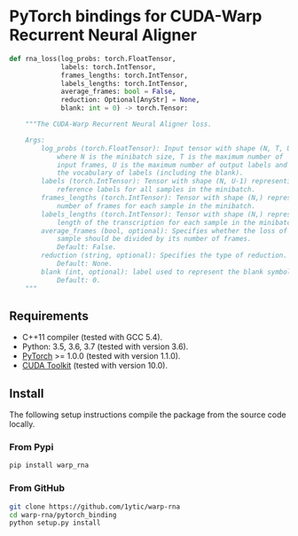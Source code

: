 # PyTorch bindings for CUDA-Warp Recurrent Neural Aligner


```python
def rna_loss(log_probs: torch.FloatTensor,
             labels: torch.IntTensor,
             frames_lengths: torch.IntTensor,
             labels_lengths: torch.IntTensor,
             average_frames: bool = False,
             reduction: Optional[AnyStr] = None,
             blank: int = 0) -> torch.Tensor:

    """The CUDA-Warp Recurrent Neural Aligner loss.

    Args:
        log_probs (torch.FloatTensor): Input tensor with shape (N, T, U, V)
            where N is the minibatch size, T is the maximum number of
            input frames, U is the maximum number of output labels and V is
            the vocabulary of labels (including the blank).
        labels (torch.IntTensor): Tensor with shape (N, U-1) representing the
            reference labels for all samples in the minibatch.
        frames_lengths (torch.IntTensor): Tensor with shape (N,) representing the
            number of frames for each sample in the minibatch.
        labels_lengths (torch.IntTensor): Tensor with shape (N,) representing the
            length of the transcription for each sample in the minibatch.
        average_frames (bool, optional): Specifies whether the loss of each
            sample should be divided by its number of frames.
            Default: False.
        reduction (string, optional): Specifies the type of reduction.
            Default: None.
        blank (int, optional): label used to represent the blank symbol.
            Default: 0.
    """
```

## Requirements

- C++11 compiler (tested with GCC 5.4).
- Python: 3.5, 3.6, 3.7 (tested with version 3.6).
- [PyTorch](http://pytorch.org/) >= 1.0.0 (tested with version 1.1.0).
- [CUDA Toolkit](https://developer.nvidia.com/cuda-zone) (tested with version 10.0).



## Install

The following setup instructions compile the package from the source code locally.

### From Pypi

```bash
pip install warp_rna
```

### From GitHub

```bash
git clone https://github.com/1ytic/warp-rna
cd warp-rna/pytorch_binding
python setup.py install
```